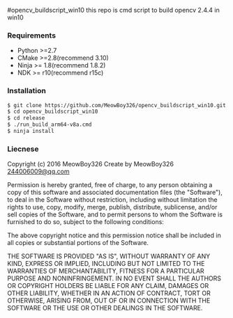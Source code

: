 #opencv_buildscript_win10
this repo is cmd script to build opencv 2.4.4 in win10

### Requirements
 - Python >=2.7
 - CMake >=2.8(recommend 3.10)
 - Ninja >= 1.8(recommend 1.8.2)
 - NDK >= r10(recommend r15c)
 
 
 ### Installation
```sh
$ git clone https://github.com/MeowBoy326/opencv_buildscript_win10.git
$ cd opencv_buildscript_win10
$ cd release
$ ./run_build_arm64-v8a.cmd
$ ninja install
```

### Liecnese
Copyright (c) 2016 MeowBoy326
Create by MeowBoy326 <244006009@qq.com>

Permission is hereby granted, free of charge, to any person obtaining a copy of
this software and associated documentation files (the "Software"), to deal in
the Software without restriction, including without limitation the rights to
use, copy, modify, merge, publish, distribute, sublicense, and/or sell copies of
the Software, and to permit persons to whom the Software is furnished to do so,
subject to the following conditions:

The above copyright notice and this permission notice shall be included in all
copies or substantial portions of the Software.

THE SOFTWARE IS PROVIDED "AS IS", WITHOUT WARRANTY OF ANY KIND, EXPRESS OR
IMPLIED, INCLUDING BUT NOT LIMITED TO THE WARRANTIES OF MERCHANTABILITY, FITNESS
FOR A PARTICULAR PURPOSE AND NONINFRINGEMENT. IN NO EVENT SHALL THE AUTHORS OR
COPYRIGHT HOLDERS BE LIABLE FOR ANY CLAIM, DAMAGES OR OTHER LIABILITY, WHETHER
IN AN ACTION OF CONTRACT, TORT OR OTHERWISE, ARISING FROM, OUT OF OR IN
CONNECTION WITH THE SOFTWARE OR THE USE OR OTHER DEALINGS IN THE SOFTWARE.